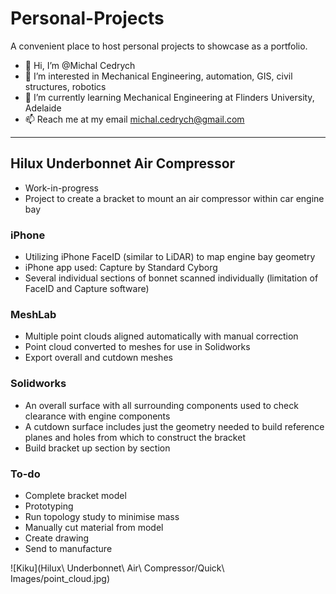 # Personal-Projects
 A convenient place to host personal projects to showcase as a portfolio.

- 👋 Hi, I’m @Michal Cedrych
- 👀 I’m interested in Mechanical Engineering, automation, GIS, civil structures, robotics
- 🌱 I’m currently learning Mechanical Engineering at Flinders University, Adelaide
- 📫 Reach me at my email michal.cedrych@gmail.com

***

## Hilux Underbonnet Air Compressor

- Work-in-progress
- Project to create a bracket to mount an air compressor within car engine bay

### iPhone

- Utilizing iPhone FaceID (similar to LiDAR) to map engine bay geometry
- iPhone app used: Capture by Standard Cyborg
- Several individual sections of bonnet scanned individually (limitation of FaceID and Capture software)

### MeshLab

- Multiple point clouds aligned automatically with manual correction
- Point cloud converted to meshes for use in Solidworks
- Export overall and cutdown meshes

### Solidworks

- An overall surface with all surrounding components used to check clearance with engine components
- A cutdown surface includes just the geometry needed to build reference planes and holes from which to construct the bracket
- Build bracket up section by section

### To-do

- Complete bracket model
- Prototyping
- Run topology study to minimise mass
- Manually cut material from model
- Create drawing
- Send to manufacture

![Kiku](Hilux\ Underbonnet\ Air\ Compressor/Quick\ Images/point_cloud.jpg)